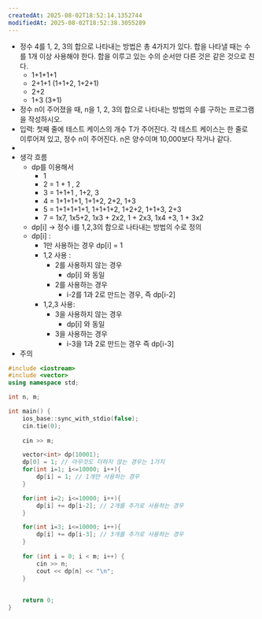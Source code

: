 ```yaml
---
createdAt: 2025-08-02T18:52:14.1352744
modifiedAt: 2025-08-02T18:52:38.3055289
---
```

- 정수 4를 1, 2, 3의 합으로 나타내는 방법은 총 4가지가 있다. 합을 나타낼 때는 수를 1개 이상 사용해야 한다. 합을 이루고 있는 수의 순서만 다른 것은 같은 것으로 친다.
	- 1+1+1+1
	- 2+1+1 (1+1+2, 1+2+1)
	- 2+2
	- 1+3 (3+1)
- 정수 n이 주어졌을 때, n을 1, 2, 3의 합으로 나타내는 방법의 수를 구하는 프로그램을 작성하시오.
- 입력: 첫째 줄에 테스트 케이스의 개수 T가 주어진다. 각 테스트 케이스는 한 줄로 이루어져 있고, 정수 n이 주어진다. n은 양수이며 10,000보다 작거나 같다.
- 
- 생각 흐름
	- dp를 이용해서
		- 1
		- 2 =  1 + 1 , 2
		- 3 = 1+1+1 , 1+2, 3
		- 4 = 1+1+1+1, 1+1+2, 2+2, 1+3
		- 5 = 1+1+1+1+1, 1+1+1+2, 1+2+2, 1+1+3, 2+3
		- 7 = 1x7, 1x5+2, 1x3 + 2x2, 1 + 2x3, 1x4 +3, 1 + 3x2 
	- dp[i] -> 정수 i를 1,2,3의 합으로 나타내는 방법의 수로 정의
	- dp[i] : 
		- 1만 사용하는 경우 dp[i] = 1
		- 1,2 사용 :
			- 2를 사용하지 않는 경우
				- dp[i] 와 동일
			- 2를 사용하는 경우
				- i-2를 1과 2로 만드는  경우, 즉 dp[i-2]
		- 1,2,3 사용:
			- 3을 사용하지 않는 경우
				- dp[i] 와 동일
			- 3을 사용하는 경우
				- i-3을 1과 2로 만드는 경우 즉 dp[i-3]
- 주의
		
	

``` c++
#include <iostream>
#include <vector>
using namespace std;

int n, m;

int main() {
    ios_base::sync_with_stdio(false);
    cin.tie(0);
    
	cin >> m;

	vector<int> dp(10001);
	dp[0] = 1; // 아무것도 더하지 않는 경우는 1가지 
	for(int i=1; i<=10000; i++){
		dp[i] = 1; // 1개만 사용하는 경우
	}

	for(int i=2; i<=10000; i++){
		dp[i] += dp[i-2]; // 2개를 추가로 사용하는 경우 
	}

	for(int i=3; i<=10000; i++){
		dp[i] += dp[i-3]; // 3개를 추가로 사용하는 경우
	}
	
	for (int i = 0; i < m; i++) {
		cin >> n;
		cout << dp[n] << "\n";
	}
	
	
	return 0;
}

```
